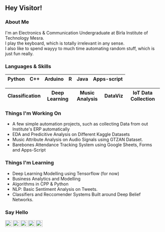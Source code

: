 ## Hey Visitor!

### About Me
I'm an Electronics & Communication Undergraduate at Birla Institute of Technology Mesra.  
I play the keyboard, which is totally irrelevant in any sense.  
I also like to spend wayyy to much time automating random stuff, which is just fun really. 

### Languages & Skills
Python | C++ | Arduino | R | Java | Apps-script
| ---    | --- | ---     | --- | ---  | ---

| Classification 	| Deep Learning 	| Music Analysis 	| DataViz 	| IoT Data Collection 	|
|----------------	|---------------	|----------------	|---------	|---------------------	|

### Things I'm Working On
* A few simple automation projects, such as collecting Data from out Institute's ERP automatically
* EDA and Predicitive Analysis on Different Kaggle Datasets
* Music Attribute Analysis on Audio Signals using GTZAN Dataset.
* Barebones Attendance Tracking System using Google Sheets, Forms and Apps-Script

### Things I'm Learning
* Deep Learning Modelling using Tensorflow (for now)
* Business Analytics and Modelling
* Algorithms in CPP & Python
* NLP: Basic Sentiment Analysis on Tweets.
* Classifiers and Reccomender Systems Built around Deep Belief Networks.

### Say Hello
<p align="centre">
<a href="https://twitter.com/I5H44N">
    <img alt="Twitter" align="left" width="22px" padding:"10" src="https://cdn.jsdelivr.net/npm/simple-icons@v3/icons/twitter.svg" />
</a>
<a href="https://instagram.com/adi.01">
    <img alt="Instagram" align="left" width="22px" padding:"10" src="https://cdn.jsdelivr.net/npm/simple-icons@v3/icons/instagram.svg" />
</a>
  
<a href="https://www.kaggle.com/ishaanaditya">
    <img alt="Kaggle" align="left" width="22px" padding:"50px" src="https://cdn.jsdelivr.net/npm/simple-icons@v3/icons/kaggle.svg" />
</a>
 
  
  
<a href="mailto:ishaanaditya.v@gmail.com">
    <img alt="Mail" align="left" width="22px" padding:"50px" src="https://cdn.jsdelivr.net/npm/simple-icons@v3/icons/gmail.svg" />
</a>
  
<a href="https://www.linkedin.com/in/ishaan-aditya/">
    <img alt="LinkedIn" align="left" width="22px" padding:"50px" src="https://cdn.jsdelivr.net/npm/simple-icons@v3/icons/linkedin.svg" />
</a>
</p>
